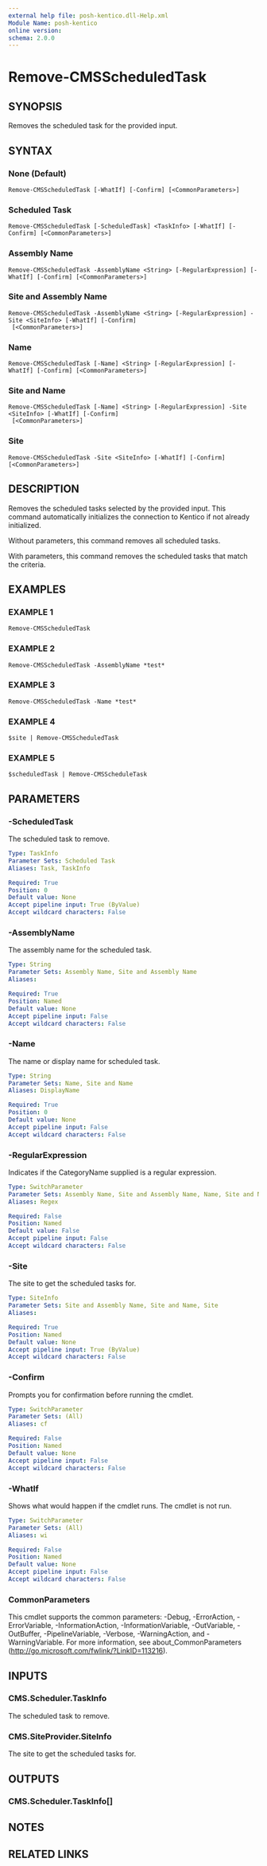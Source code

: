 ```yaml
---
external help file: posh-kentico.dll-Help.xml
Module Name: posh-kentico
online version:
schema: 2.0.0
---
```


# Remove-CMSScheduledTask

## SYNOPSIS
Removes the scheduled task for the provided input.

## SYNTAX

### None (Default)
```
Remove-CMSScheduledTask [-WhatIf] [-Confirm] [<CommonParameters>]
```

### Scheduled Task
```
Remove-CMSScheduledTask [-ScheduledTask] <TaskInfo> [-WhatIf] [-Confirm] [<CommonParameters>]
```

### Assembly Name
```
Remove-CMSScheduledTask -AssemblyName <String> [-RegularExpression] [-WhatIf] [-Confirm] [<CommonParameters>]
```

### Site and Assembly Name
```
Remove-CMSScheduledTask -AssemblyName <String> [-RegularExpression] -Site <SiteInfo> [-WhatIf] [-Confirm]
 [<CommonParameters>]
```

### Name
```
Remove-CMSScheduledTask [-Name] <String> [-RegularExpression] [-WhatIf] [-Confirm] [<CommonParameters>]
```

### Site and Name
```
Remove-CMSScheduledTask [-Name] <String> [-RegularExpression] -Site <SiteInfo> [-WhatIf] [-Confirm]
 [<CommonParameters>]
```

### Site
```
Remove-CMSScheduledTask -Site <SiteInfo> [-WhatIf] [-Confirm] [<CommonParameters>]
```

## DESCRIPTION
Removes the scheduled tasks selected by the provided input.
This command automatically initializes the connection to Kentico if not already initialized.

Without parameters, this command removes all scheduled tasks.

With parameters, this command removes the scheduled tasks that match the criteria.

## EXAMPLES

### EXAMPLE 1
```
Remove-CMSScheduledTask
```

### EXAMPLE 2
```
Remove-CMSScheduledTask -AssemblyName *test*
```

### EXAMPLE 3
```
Remove-CMSScheduledTask -Name *test*
```

### EXAMPLE 4
```
$site | Remove-CMSScheduledTask
```

### EXAMPLE 5
```
$scheduledTask | Remove-CMSScheduleTask
```

## PARAMETERS

### -ScheduledTask
The scheduled task to remove.

```yaml
Type: TaskInfo
Parameter Sets: Scheduled Task
Aliases: Task, TaskInfo

Required: True
Position: 0
Default value: None
Accept pipeline input: True (ByValue)
Accept wildcard characters: False
```

### -AssemblyName
The assembly name for the scheduled task.

```yaml
Type: String
Parameter Sets: Assembly Name, Site and Assembly Name
Aliases:

Required: True
Position: Named
Default value: None
Accept pipeline input: False
Accept wildcard characters: False
```

### -Name
The name or display name for scheduled task.

```yaml
Type: String
Parameter Sets: Name, Site and Name
Aliases: DisplayName

Required: True
Position: 0
Default value: None
Accept pipeline input: False
Accept wildcard characters: False
```

### -RegularExpression
Indicates if the CategoryName supplied is a regular expression.

```yaml
Type: SwitchParameter
Parameter Sets: Assembly Name, Site and Assembly Name, Name, Site and Name
Aliases: Regex

Required: False
Position: Named
Default value: False
Accept pipeline input: False
Accept wildcard characters: False
```

### -Site
The site to get the scheduled tasks for.

```yaml
Type: SiteInfo
Parameter Sets: Site and Assembly Name, Site and Name, Site
Aliases:

Required: True
Position: Named
Default value: None
Accept pipeline input: True (ByValue)
Accept wildcard characters: False
```

### -Confirm
Prompts you for confirmation before running the cmdlet.

```yaml
Type: SwitchParameter
Parameter Sets: (All)
Aliases: cf

Required: False
Position: Named
Default value: None
Accept pipeline input: False
Accept wildcard characters: False
```

### -WhatIf
Shows what would happen if the cmdlet runs.
The cmdlet is not run.

```yaml
Type: SwitchParameter
Parameter Sets: (All)
Aliases: wi

Required: False
Position: Named
Default value: None
Accept pipeline input: False
Accept wildcard characters: False
```

### CommonParameters
This cmdlet supports the common parameters: -Debug, -ErrorAction, -ErrorVariable, -InformationAction, -InformationVariable, -OutVariable, -OutBuffer, -PipelineVariable, -Verbose, -WarningAction, and -WarningVariable.
For more information, see about_CommonParameters (http://go.microsoft.com/fwlink/?LinkID=113216).

## INPUTS

### CMS.Scheduler.TaskInfo
The scheduled task to remove.

### CMS.SiteProvider.SiteInfo
The site to get the scheduled tasks for.

## OUTPUTS

### CMS.Scheduler.TaskInfo[]

## NOTES

## RELATED LINKS
